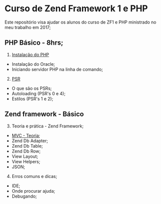 # Curso de Zend Framework 1 e PHP
Este repositório visa ajudar os alunos do curso de ZF1 e PHP ministrado no meu trabalho em 2017;

## PHP Básico - 8hrs;
1. [Instalação do PHP](https://github.com/paulovitorbal/curso-zf1-php/blob/master/instalacao.md)
  * Instalação do Oracle;
  * Iniciando servidor PHP na linha de comando;
2. [PSR](https://github.com/paulovitorbal/curso-zf1-php/blob/master/psr.md)
  * O que são os PSRs;
  * Autoloading (PSR's 0 e 4);
  * Estilos (PSR's 1 e 2);
## Zend framework - Básico  
3. Teoria e prática - Zend Framework;
  * [MVC - Teoria](https://github.com/paulovitorbal/curso-zf1-php/blob/master/mvc-teoria.md);
  * Zend Db Adapter;
  * Zend Db Table;
  * Zend Db Row;
  * View Layout;
  * View Helpers;
  * JSON;
4. Erros comuns e dicas;
  * IDE;
  * Onde procurar ajuda;
  * Debugando;

